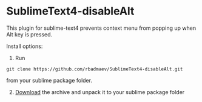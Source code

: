 # SublimeText4-disableAlt

This plugin for sublime-text4 prevents context menu from popping up when Alt key is pressed.

Install options:
1. Run
```
git clone https://github.com/rbadmaev/SublimeText4-disableAlt.git
```
from your sublime package folder.

2. [Download](https://github.com/rbadmaev/SublimeText4-disableAlt/archive/refs/heads/main.zip) the archive and unpack it to your sublime package folder
